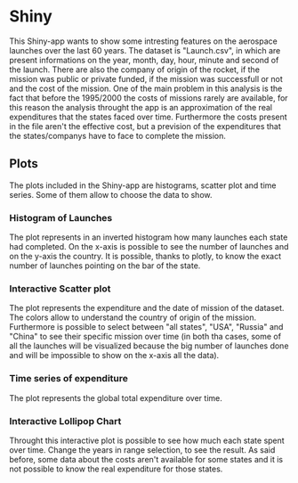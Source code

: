# Shiny
This Shiny-app wants to show some intresting features on the aerospace launches over the last 60 years. The dataset is "Launch.csv", in which are present informations on the year, month, day, hour, minute and second of the launch. There are also the company of origin of the rocket, if the mission was public or private funded, if the mission was successfull or not and the cost of the mission.
One of the main problem in this analysis is the fact that before the 1995/2000 the costs of missions rarely are available, for this reason the analysis throught the app is an approximation of the real expenditures that the states faced over time. Furthermore the costs present in the file aren't the effective cost, but a prevision of the expenditures that the states/companys have to face to complete the mission.

## Plots
The plots included in the Shiny-app are histograms, scatter plot and time series. Some of them allow to choose the data to show.

### Histogram of Launches
The plot represents in an inverted histogram how many launches each state had completed. On the x-axis is possible to see the number of launches and on the y-axis the country. It is possible, thanks to plotly, to know the exact number of launches pointing on the bar of the state.

### Interactive Scatter plot
The plot represents the expenditure and the date of mission of the dataset. The colors allow to understand the country of origin of the mission. Furthermore is possible to select between "all states", "USA", "Russia" and "China" to see their specific mission over time (in both tha cases, some of all the launches will be visualized because the big number of launches done and will be impossible to show on the x-axis all the data).

### Time series of expenditure
The plot represents the global total expenditure over time.

### Interactive Lollipop Chart
Throught this interactive plot is possible to see how much each state spent over time. Change the years in range selection, to see the result. As said before, some data about the costs aren't available for some states and it is not possible to know the real expenditure for those states.



